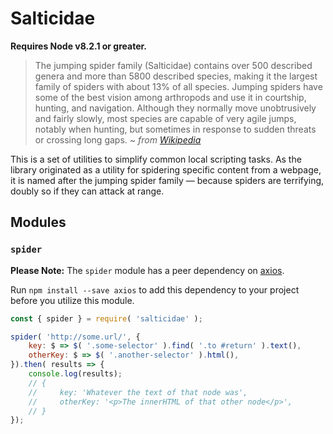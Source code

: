 # Salticidae

**Requires Node v8.2.1 or greater.**

> The jumping spider family (Salticidae) contains over 500 described genera and more than 5800 described species, making it the largest family of spiders with about 13% of all species. Jumping spiders have some of the best vision among arthropods and use it in courtship, hunting, and navigation. Although they normally move unobtrusively and fairly slowly, most species are capable of very agile jumps, notably when hunting, but sometimes in response to sudden threats or crossing long gaps. *~ from [Wikipedia](https://en.wikipedia.org/wiki/Jumping_spider)*

This is a set of utilities to simplify common local scripting tasks. As the library originated as a utility for spidering specific content from a webpage, it is named after the jumping spider family — because spiders are terrifying, doubly so if they can attack at range.

## Modules

### `spider`

**Please Note:** The `spider` module has a peer dependency on [axios](https://github.com/axios/axios).

Run `npm install --save axios` to add this dependency to your project before you utilize this module.

```js
const { spider } = require( 'salticidae' );

spider( 'http://some.url/', {
	key: $ => $( '.some-selector' ).find( '.to #return' ).text(),
	otherKey: $ => $( '.another-selector' ).html(),
}).then( results => {
	console.log(results);
	// {
	//     key: 'Whatever the text of that node was',
	//     otherKey: '<p>The innerHTML of that other node</p>',
	// }
});
```
